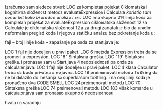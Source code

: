 Izračunao sam sledece stvari:
LOC za kompletan pojekat
Ciklomatska i kognitivna složenost metoda evaluateExpression i Calculate
 *koristio sam sonar lint kako bi uradeo analizu i sve* 
LOC ima ukupno 214 linija koda za kompletan projekat
 za evaluateExpression ciklomatska složenost 12 za Calculate je ciklomatska složenost 12 
 a za drugi zadatak je bio da uradim neformalan pregled koda i njegovu statičku analizu bez pokretanje koda u:

fajl – broj linije koda – zapažanje
pa onda za start.java je:

 LOC 1  fajl nije dodeljen u pravi paket.
 LOC 6  metoda Expression treba da se promeni u expression.
 LOC "8"  Sintaksna greška.
 LOC "19" Sintaksna greška.
i pronasao sam u Start.java 4 nedoslednosti
pa onda za calculater.java:
LOC 1 fajl nije dodeljen u pravi paket.
LOC 4 klasa Calculator treba da bude privatna a ne javna.
LOC 18 preimenovati metodu ToString da ne bi dolazilo do mešanja sa superklasom toString. i na ovoj liniji koda je pronađeno dva CODE SMELL
LOC 24 preimenovati metodu 
LOC 70 Sintaksna greška 
LOC 74 preimenovati metodu
LOC 183 višak komande
u calculator.java sam pronasao ukupno 8 nedoslednosti 

hvala na saradnju!
